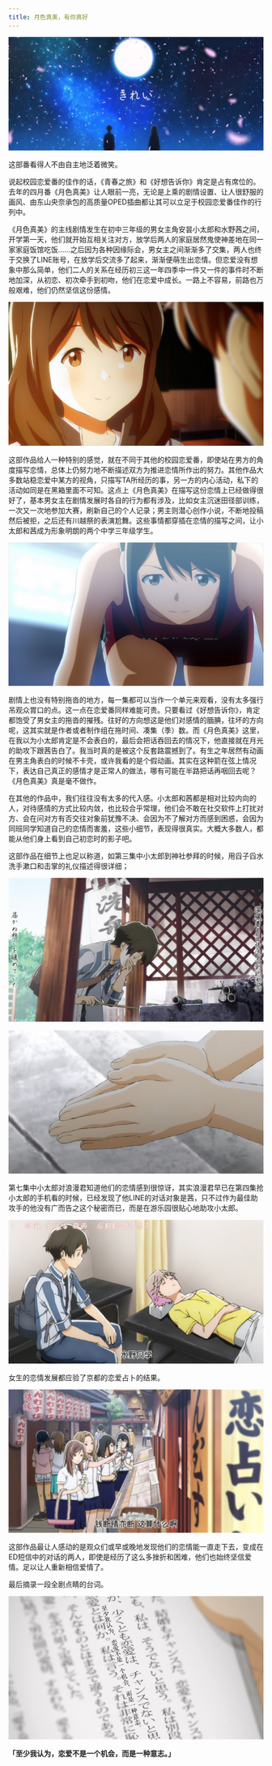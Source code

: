 ```yaml
---
title: 月色真美，有你真好
---
```


![月色](/assets/img/2018-04-19-Tsuki-1.png "Tsuki-1.png")

这部番看得人不由自主地泛着微笑。

说起校园恋爱番的佳作的话，《青春之旅》和《好想告诉你》肯定是占有席位的。去年的四月番《月色真美》让人眼前一亮，无论是上乘的剧情设置、让人很舒服的画风、由东山央奈承包的高质量OPED插曲都让其可以立足于校园恋爱番佳作的行列中。

《月色真美》的主线剧情发生在初中三年级的男女主角安昙小太郎和水野茜之间，开学第一天，他们就开始互相关注对方，放学后两人的家庭居然鬼使神差地在同一家家庭饭馆吃饭……之后因为各种因缘际会，男女主之间渐渐多了交集，两人也终于交换了LINE账号，在放学后交流多了起来，渐渐便萌生出恋情。但恋爱没有想象中那么简单，他们二人的关系在经历初三这一年四季中一件又一件的事件时不断地加深，从初恋、初次牵手到初吻，他们在恋爱中成长。一路上不容易，前路也万般艰难，他们仍然坚信这份感情。

![月色](/assets/img/2018-04-19-Tsuki-7.png "Tsuki-7.png")

这部作品给人一种特别的感觉，就在不同于其他的校园恋爱番，即使站在男方的角度描写恋情，总体上仍努力地不断描述双方为推进恋情所作出的努力。其他作品大多数站稳恋爱中某方的视角，只描写TA所经历的事，另一方的内心活动，私下的活动如同是在黑箱里面不可知。这点上《月色真美》在描写这份恋情上已经做得很好了，基本男女主在剧情发展时各自的行为都有涉及，比如女主沉迷田径部训练，一次又一次地参加大赛，刷新自己的个人记录；男主则潜心创作小说，不断地投稿然后被拒，之后还有川越祭的表演尬舞。这些事情都穿插在恋情的描写之间，让小太郎和茜成为形象明朗的两个中学三年级学生。

![月色](/assets/img/2018-04-19-Tsuki-8.png "Tsuki-8.png")

剧情上也没有特别拖沓的地方，每一集都可以当作一个单元来观看，没有太多强行吊观众胃口的点。这一点在恋爱番同样难能可贵。只要看过《好想告诉你》，肯定都饱受了男女主的拖沓的摧残。往好的方向想这是他们对感情的腼腆，往坏的方向呢，这其实就是作者或者制作组在拖时间、凑集（季）数。而《月色真美》这里，在我以为小太郎肯定是不会表白的，最后会把话吞回去的情况下，他直接就在月光的助攻下跟茜告白了。我当时真的是被这个反套路震撼到了。有生之年居然有动画在男主角表白的时候不卡壳，或许我看的是个假动画。其实在这种箭在弦上情况下，表达自己真正的感情才是正常人的做法，哪有可能在半路把话再咽回去呢？《月色真美》真是毫不做作。

在其他的作品中，我们往往没有太多的代入感。小太郎和茜都是相对比较内向的人，对待感情的方式比较内敛，也比较合乎常理，他们会不敢在社交软件上打扰对方、会在问对方有否交往对象前犹豫不决、会因为不了解对方而感到困惑，会因为同班同学知道自己的恋情而害羞，这些小细节，表现得很真实。大概大多数人，都能从他们身上看到自己初恋时的影子吧。

这部作品在细节上也足以称道，如第三集中小太郎到神社参拜的时候，用舀子舀水洗手漱口和击掌的礼仪描述得很详细；

![月色](/assets/img/2018-04-19-Tsuki-2.png "Tsuki-2.png")

![月色](/assets/img/2018-04-19-Tsuki-3.png "Tsuki-3.png")

第七集中小太郎对浪漫君知道他们的恋情感到很惊讶，其实浪漫君早已在第四集抢小太郎的手机看的时候，已经发现了他LINE的对话对象是茜，只不过作为最佳助攻手的他没有广而告之这个秘密而已，而是在游乐园很贴心地助攻小太郎。

![月色](/assets/img/2018-04-19-Tsuki-4.png "Tsuki-4.png")

女生的恋情发展都应验了京都的恋爱占卜的结果。

![月色](/assets/img/2018-04-19-Tsuki-5.png "Tsuki-5.png")

这部作品最让人感动的是观众们或早或晚地发现他们的恋情能一直走下去，变成在ED短信中的对话的两人，即使是经历了这么多挫折和困难，他们也始终坚信爱情。足以让人重新相信爱情了。

最后摘录一段全剧点睛的台词。

![月色](/assets/img/2018-04-19-Tsuki-6.png "Tsuki-6.png")

**「至少我认为，恋爱不是一个机会，而是一种意志。」**